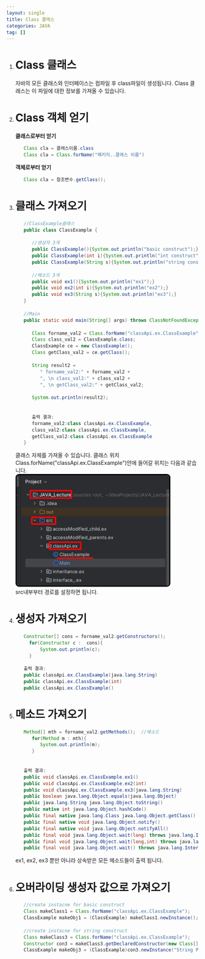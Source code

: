 ```yaml
---
layout: single
title: Class 클래스
categories: JAVA
tag: []
---
```


1. # Class 클래스
   자바의 모든 클래스와 인터페이스는 컴파일 후 class파일이 생성됩니다. Class 클래스는 이 파일에 대한 정보를 가져올 수 있습니다.   

1. # Class 객체 얻기   

   __클래스로부터 얻기__   
   ```java
      Class cla = 클래스이름.class
      Class cla = Class.forName("패키지..클래스 이름")
   ```   

   __객체로부터 얻기__   
   ```java
      Class cla = 참조변수.getClass();
   ```

1. # 클래스 가져오기
   ```java
      //ClassExample클래스
      public class ClassExample {

         //생성자 3개
         public ClassExample(){System.out.println("basic construct");}
         public ClassExample(int i){System.out.println("int construct");}
         public ClassExample(String s){System.out.println("string construct");}

         //메소드 3개
         public void ex1(){System.out.println("ex1");}
         public void ex2(int i){System.out.println("ex2");}
         public void ex3(String s){System.out.println("ex3");}
      }

      //Main
      public static void main(String[] args) throws ClassNotFoundException {

         Class forname_val2 = Class.forName("classApi.ex.ClassExample");
         Class class_val2 = ClassExample.class;
         ClassExample ce = new ClassExample();
         Class getClass_val2 = ce.getClass();

         String result2 =
            " forname_val2:" + forname_val2 +
            ", \n class_val2:" + class_val2 +
            ", \n getClass_val2:" + getClass_val2;

         System.out.println(result2);
         

         출력 결과:
         forname_val2:class classApi.ex.ClassExample, 
         class_val2:class classApi.ex.ClassExample, 
         getClass_val2:class classApi.ex.ClassExample
      }
   ```   
   클래스 자체를 가져올 수 있습니다.
   클래스 위치   
   Class.forName("classApi.ex.ClassExample")안에 들어갈 위치는 다음과 같습니다.   
    <img style="border: 3px solid black;border-radius:9px;width:400px;" src="../../imgs/java/class_directory.png">   
    src내부부터 경로를 설정하면 됩니다.   

1. # 생성자 가져오기
   ```java
      Constructor[] cons = forname_val2.getConstructors();
        for(Constructor c :  cons){
            System.out.println(c);
        }

      출력 결과:
      public classApi.ex.ClassExample(java.lang.String)
      public classApi.ex.ClassExample(int)
      public classApi.ex.ClassExample()   
   ```

1. # 메소드 가져오기
   ```java
      Method[] mth = forname_val2.getMethods();  //메소드
         for(Method m : mth){
            System.out.println(m);
         }   


      출력 결과:
      public void classApi.ex.ClassExample.ex1()
      public void classApi.ex.ClassExample.ex2(int)
      public void classApi.ex.ClassExample.ex3(java.lang.String)
      public boolean java.lang.Object.equals(java.lang.Object)
      public java.lang.String java.lang.Object.toString()
      public native int java.lang.Object.hashCode()
      public final native java.lang.Class java.lang.Object.getClass()
      public final native void java.lang.Object.notify()
      public final native void java.lang.Object.notifyAll()
      public final void java.lang.Object.wait(long) throws java.lang.InterruptedException
      public final void java.lang.Object.wait(long,int) throws java.lang.InterruptedException
      public final void java.lang.Object.wait() throws java.lang.InterruptedException
   ```   
   ex1, ex2, ex3 뿐만 아니라 상속받은 모든 메소드들이 출력 됩니다.   


1. # 오버라이딩 생성자 값으로 가져오기
   ```java
      //create instacne for basic construct
      Class makeClass1 = Class.forName("classApi.ex.ClassExample");
      ClassExample makeObj1 = (ClassExample) makeClass1.newInstance();

      //create instacne for string construct
      Class makeClass3 = Class.forName("classApi.ex.ClassExample");
      Constructor con3 = makeClass3.getDeclaredConstructor(new Class[]{String.class});
      ClassExample makeObj3 = (ClassExample)con3.newInstance("String Parameter");
   ```